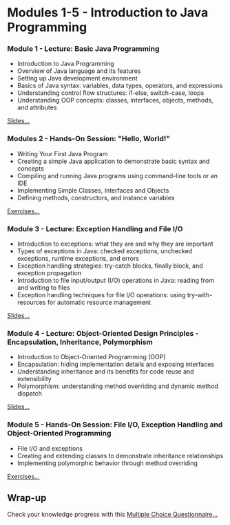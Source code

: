 
# Modules 1-5 - Introduction to Java Programming

### Module 1 - Lecture: Basic Java Programming

* Introduction to Java Programming
* Overview of Java language and its features
* Setting up Java development environment
* Basics of Java syntax: variables, data types, operators, and expressions
* Understanding control flow structures: if-else, switch-case, loops
* Understanding OOP concepts: classes, interfaces, objects, methods, and attributes

[Slides...](/slides/?01.md)

### Modules 2 - Hands-On Session: "Hello, World!"

* Writing Your First Java Program
* Creating a simple Java application to demonstrate basic syntax and concepts
* Compiling and running Java programs using command-line tools or an IDE
* Implementing Simple Classes, Interfaces and Objects
* Defining methods, constructors, and instance variables

[Exercises...](?/exercises/02.md)

### Module 3 - Lecture: Exception Handling and File I/O

* Introduction to exceptions: what they are and why they are important
* Types of exceptions in Java: checked exceptions, unchecked exceptions, runtime exceptions, and errors
* Exception handling strategies: try-catch blocks, finally block, and exception propagation
* Introduction to file input/output (I/O) operations in Java: reading from and writing to files
* Exception handling techniques for file I/O operations: using try-with-resources for automatic resource management

[Slides...](/slides/?03.md)

### Module 4 - Lecture: Object-Oriented Design Principles - Encapsulation, Inheritance, Polymorphism

* Introduction to Object-Oriented Programming (OOP)
* Encapsulation: hiding implementation details and exposing interfaces
* Understanding inheritance and its benefits for code reuse and extensibility
* Polymorphism: understanding method overriding and dynamic method dispatch

[Slides...](/slides/?04.md)

### Module 5 - Hands-On Session: File I/O, Exception Handling and Object-Oriented Programming

* File I/O and exceptions 
* Creating and extending classes to demonstrate inheritance relationships
* Implementing polymorphic behavior through method overriding

[Exercises...](?/exercises/05.md)

## Wrap-up

Check your knowledge progress with this [Multiple Choice Questionnaire...](/?questionnaires/01-05.md)

